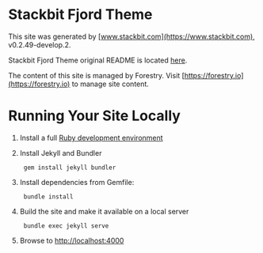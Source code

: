 # Stackbit Fjord Theme

This site was generated by [www.stackbit.com](https://www.stackbit.com), v0.2.49-develop.2.

Stackbit Fjord Theme original README is located [here](./README.theme.md).

The content of this site is managed by Forestry. Visit [https://forestry.io](https://forestry.io) to manage site content.

# Running Your Site Locally

1. Install a full [Ruby development environment](https://jekyllrb.com/docs/installation/)

1. Install Jekyll and Bundler

        gem install jekyll bundler

1. Install dependencies from Gemfile:

        bundle install

1. Build the site and make it available on a local server

        bundle exec jekyll serve

1. Browse to [http://localhost:4000](http://localhost:4000)
